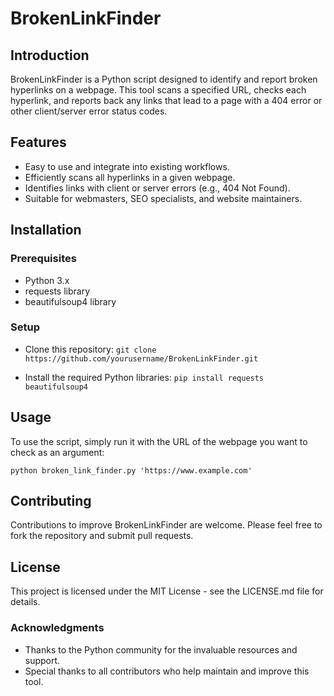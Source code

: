 # BrokenLinkFinder

## Introduction

BrokenLinkFinder is a Python script designed to identify and report broken hyperlinks on a webpage. This tool scans a specified URL, checks each hyperlink, and reports back any links that lead to a page with a 404 error or other client/server error status codes.

## Features

* Easy to use and integrate into existing workflows.
* Efficiently scans all hyperlinks in a given webpage.
* Identifies links with client or server errors (e.g., 404 Not Found).
* Suitable for webmasters, SEO specialists, and website maintainers.

## Installation

### Prerequisites

* Python 3.x
* requests library
* beautifulsoup4 library

### Setup
* Clone this repository:
```git clone https://github.com/yourusername/BrokenLinkFinder.git```

* Install the required Python libraries:
```pip install requests beautifulsoup4```

## Usage
To use the script, simply run it with the URL of the webpage you want to check as an argument:

```python broken_link_finder.py 'https://www.example.com'```

## Contributing

Contributions to improve BrokenLinkFinder are welcome. Please feel free to fork the repository and submit pull requests.

## License
This project is licensed under the MIT License - see the LICENSE.md file for details.

### Acknowledgments
* Thanks to the Python community for the invaluable resources and support.
* Special thanks to all contributors who help maintain and improve this tool.
